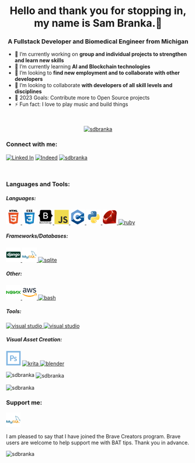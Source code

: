 <h1 align="center">Hello and thank you for stopping in, my name is Sam Branka.👋</h1>
<h3 align="center">A Fullstack Developer and Biomedical Engineer from Michigan</h3>

- 🔭 I’m currently working on **group and individual projects to strengthen and learn new skills**
- 🌱 I’m currently learning **AI and Blockchain technologies**
- 👯 I’m looking to **find new employment and to collaborate with other developers**
- 👯 I’m looking to collaborate **with developers of all skill levels and disciplines**
- 🥅 2023 Goals: Contribute more to Open Source projects
- ⚡ Fun fact: I love to play music and build things


<br/>
<!-- trophy display -->
<p align="center"> <a href="https://github.com/ryo-ma/github-profile-trophy"><img src="https://github-profile-trophy.vercel.app/?username=sdbranka" alt="sdbranka" /></a> </p>

<h3 align="left">Connect with me:</h3>
<p align="left">
<a href="https://linkedin.com/in/sdbranka" target="blank"><img align="center" src="https://raw.githubusercontent.com/rahuldkjain/github-profile-readme-generator/master/src/images/icons/Social/linked-in-alt.svg" alt="Linked In" height="30" width="40" /></a>
<a href="https://my.indeed.com/p/samb-vn8sa97
" target="blank"><img align="center" src="http://www.jsatautomation.com/img/indeed-logo.png" alt="Indeed" height="30" width="40" /></a>
<a href="https://www.hackerrank.com/sdbranka" target="blank"><img align="center" src="https://raw.githubusercontent.com/rahuldkjain/github-profile-readme-generator/master/src/images/icons/Social/hackerrank.svg" alt="sdbranka" height="30" width="40" /></a>
</p>
<br/>

<h3 align="left">Languages and Tools:</h3>
<p align="left">
 <!-- languages -->
<h5 align="left">Languages:</h5>
<a href="https://www.w3.org/html/" target="_blank" rel="noreferrer"> <img src="https://raw.githubusercontent.com/devicons/devicon/master/icons/html5/html5-original-wordmark.svg" alt="html5" width="40" height="40"/> </a>   <a href="https://www.w3schools.com/css/" target="_blank" rel="noreferrer"> <img src="https://raw.githubusercontent.com/devicons/devicon/master/icons/css3/css3-original-wordmark.svg" alt="css3" width="40" height="40"/></a>   <a href="https://getbootstrap.com" target="_blank" rel="noreferrer"> <img src="https://raw.githubusercontent.com/devicons/devicon/master/icons/bootstrap/bootstrap-plain-wordmark.svg" alt="bootstrap" width="40" height="40"/> </a>   <a href="https://developer.mozilla.org/en-US/docs/Web/JavaScript" target="_blank" rel="noreferrer"> <img src="https://raw.githubusercontent.com/devicons/devicon/master/icons/javascript/javascript-original.svg" alt="javascript" width="40" height="40"/> </a>  <a href="https://www.w3schools.com/cpp/" target="_blank" rel="noreferrer"> <img src="https://raw.githubusercontent.com/devicons/devicon/master/icons/cplusplus/cplusplus-original.svg" alt="cplusplus" width="40" height="40"/> </a>   <a href="https://www.python.org" target="_blank" rel="noreferrer"> <img src="https://raw.githubusercontent.com/devicons/devicon/master/icons/python/python-original.svg" alt="python" width="40" height="40"> </a>   <a href="https://www.ruby-lang.org/en/" target="_blank" rel="noreferrer"> <img src="https://raw.githubusercontent.com/devicons/devicon/master/icons/ruby/ruby-original.svg" alt="ruby" width="40" height="40"/> </a>   <a href="https://soliditylang.org/" target="_blank" rel="noreferrer"> <img src="https://soliditylang.org/images/logo.svg" alt="ruby" width="40" height="40"/> </a>   

<!-- frameworks/Databases -->
<h5 align="left">Frameworks/Databases:</h5>
<a href="https://www.djangoproject.com/" target="_blank" rel="noreferrer"> <img src="https://raw.githubusercontent.com/devicons/devicon/master/icons/django/django-original.svg" alt="django" width="40" height="40"/> </a> 
<a href="https://www.mysql.com/" target="_blank" rel="noreferrer"> <img src="https://raw.githubusercontent.com/devicons/devicon/master/icons/mysql/mysql-original-wordmark.svg" alt="mysql" width="40" height="40"/> </a> 
<a href="https://www.sqlite.org/" target="_blank" rel="noreferrer"> <img src="https://www.vectorlogo.zone/logos/sqlite/sqlite-icon.svg" alt="sqlite" width="40" height="40"/> </a>

<!-- involved tech -->
<h5 align="left">Other:</h5>
<a href="https://www.nginx.com" target="_blank" rel="noreferrer"> <img src="https://raw.githubusercontent.com/devicons/devicon/master/icons/nginx/nginx-original.svg" alt="nginx" width="40" height="40"/> </a> 
<a href="https://aws.amazon.com" target="_blank" rel="noreferrer"> <img src="https://raw.githubusercontent.com/devicons/devicon/master/icons/amazonwebservices/amazonwebservices-original-wordmark.svg" alt="aws" width="40" height="40"/> </a> 
<a href="https://www.gnu.org/software/bash/" target="_blank" rel="noreferrer"> <img src="https://www.vectorlogo.zone/logos/gnu_bash/gnu_bash-icon.svg" alt="bash" width="40" height="40"/> </a> 

<!-- tools -->
<h5 align="left">Tools:</h5>
<a href="https://visualstudio.microsoft.com/" target="_blank" rel="noreferrer"> <img src="https://cdn-icons-png.flaticon.com/512/906/906324.png" alt="visual studio" width="40" height="40"/> </a>   <a href="https://code.visualstudio.com/" target="_blank" rel="noreferrer"> <img src="https://seeklogo.com/images/V/visual-studio-code-logo-449D71944F-seeklogo.com.png" alt="visual studio" width="40" height="40"/> </a>

<!-- visual asset creation -->
<h5 align="left">Visual Asset Creation:</h5>
<a href="https://www.photoshop.com/en" target="_blank" rel="noreferrer"> <img src="https://raw.githubusercontent.com/devicons/devicon/master/icons/photoshop/photoshop-line.svg" alt="photoshop" width="40" height="40"/></a>  <a href="https://krita.org/en/" target="_blank" rel="noreferrer"> <img src="https://images-wixmp-ed30a86b8c4ca887773594c2.wixmp.com/i/12e17815-80d0-46f1-94d3-b80967f5ed69/ddegbk6-92e3dc56-474f-477c-a36d-9f457c70ae2d.png/v1/fill/w_895,h_893,strp/krita_icon_2019_by_diggershrew_ddegbk6-pre.png" alt="krita" width="40" height="40"/> </a> <a href="https://www.blender.org/" target="_blank" rel="noreferrer"> <img src="https://download.blender.org/branding/community/blender_community_badge_white.svg" alt="blender" width="40" height="40"/></a> 
</p>


<!-- stats -->
<p><img align="left" src="https://github-readme-stats.vercel.app/api/top-langs?username=SDBranka&theme=tokyonight&hide_border=true" alt="sdbranka" /></p>

<p>&nbsp;<img align="center" src="https://github-readme-stats.vercel.app/api?username=SDBranka&show_icons=true&theme=tokyonight&hide_border=true"" alt="sdbranka" /></p>

<p><img align="center" src="https://github-readme-streak-stats.herokuapp.com/?user=sdbranka&theme=tokyonight&hide_border=true" alt="sdbranka" /></p>

<!-- <details>
 <summary>:zap: Recent GitHub Activity</summary>
<!--START_SECTION:activity-->
<!--END_SECTION:activity-->
<!-- </details> --> 

<h3 align="left">Support me:</h3>
<a href="https://brave.com/about/" target="_blank" rel="noreferrer"> <img src="https://raw.githubusercontent.com/devicons/devicon/master/icons/mysql/mysql-original-wordmark.svg" alt="mysql" width="40" height="40"/></a> 
<p>I am pleased to say that I have joined the Brave Creators program. Brave users are welcome to help support me with BAT tips. Thank you in advance.</p>

<!-- visitor count -->
<p align="left"> <img src="https://komarev.com/ghpvc/?username=sdbranka&label=Profile%20views&color=0e75b6&style=flat" alt="sdbranka" /> </p>

